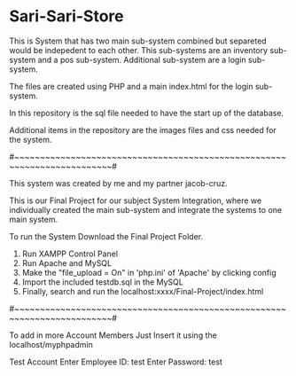 # Sari-Sari-Store

This is System that has two main sub-system combined but separeted would be indepedent to each other.
This sub-systems are an inventory sub-system and a pos sub-system.
Additional sub-system are a login sub-system.

The files are created using PHP and a main index.html for the login sub-system.

In this repository is the sql file needed to have the start up of the database.

Additional items in the repository are the images files and css needed for the system.

#~~~~~~~~~~~~~~~~~~~~~~~~~~~~~~~~~~~~~~~~~~~~~~~~~~~~~~~~~~~~~~~~~~~~~~~~~#


This system was created by me and my partner jacob-cruz.

This is our Final Project for our subject System Integration, where we individually created the main sub-system 
and integrate the systems to one main system.

To run the System Download the Final Project Folder.

1) Run XAMPP Control Panel
2) Run Apache and MySQL
3) Make the "file_upload = On" in 'php.ini' of 'Apache' by clicking config
4) Import the included testdb.sql in the MySQL
5) Finally, search and run the localhost:xxxx/Final-Project/index.html


#~~~~~~~~~~~~~~~~~~~~~~~~~~~~~~~~~~~~~~~~~~~~~~~~~~~~~~~~~~~~~~~~~~~~~~~~~#

To add in more Account Members Just Insert it using the localhost/myphpadmin

Test Account
Enter Employee ID: test
Enter Password: test
